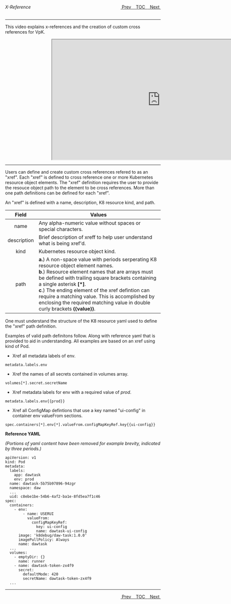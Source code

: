 <topicKey xreference/>
<topicBack id="topicNext" link="ownerref"/>
<topicNext id="topicBack" link="cluster"/>

<a style="float: right;" href="javascript:docNextTopic()">&nbsp;&nbsp;Next&nbsp;<i class="fas fa-lg fa-arrow-right"></i></a>
<a style="float: right;" href="javascript:docNextTopic('toc')">&nbsp;&nbsp;TOC&nbsp;&nbsp;</a>
<a style="float: right;" href="javascript:docPrevTopic()"><i class="fas fa-lg fa-arrow-left"></i>&nbsp;Prev&nbsp;&nbsp;</a>

###### X-Reference 
---

This video explains x-references and the creation of custom cross references for VpK.

<div style="margin-left: 150px;">
    <iframe width="700" height="390" src="https://www.youtube.com/embed/pykzLsiAcP4">
    </iframe>
</div>

---

Users can define and create custom cross references refered to as an "xref".  Each "xref" is defined to cross reference one or more Kubernetes resource object elements.  The "xref" definition requires the user to provide the resouce object path to the element to be cross references. More than one path definitions can be defined for each "xref". 

An "xref" is defined with a name, description, K8 resource kind, and path. 

| Field | Values |
|:---:|---|
| name | Any alpha-numeric value without spaces or special characters. |
| description | Brief description of xreff to help user understand what is being xref'd. |
| kind | Kubernetes resource object kind. |
| path | __a.__) A non-space value with periods serperating K8 resource object element names.  <br>__b__.) Resource element names that are arrays must be defined with trailing square brackets containing a single asterisk __[*]__. <br>__c__.) The ending element of the xref defintion can require a matching value. This is accomplished by enclosing the required matching value in double curly brackets __{{value}}__.| 
 
One must understand the structure of the K8 resource yaml used to define the "xref" path definition.   


Examples of valid path definitons follow. Along with reference yaml that is provided to aid in understanding.  All examples are based on an xref using kind of Pod.

* Xref all metadata labels of env.

```
metadata.labels.env
```

* Xref the names of all secrets contained in volumes array.

```
volumes[*].secret.secretName
```
                                
* Xref metadata labels for env with a required value of _prod_.

```
metadata.labels.env{{prod}}
```

* Xref all ConfigMap defintions that use a key named "ui-config" in container env valueFrom sections.

```
spec.containers[*].env[*].valueFrom.configMapKeyRef.key{{ui-config}}
```

__Reference YAML__

_(Portions of yaml content have been removed for example brevity, indicated by three periods.)_

```
apiVersion: v1
kind: Pod
metadata:
  labels:
    app: dawtask
    env: prod
  name: dawtask-5b75b97896-94zgr
  namespace: daw
  ... 
  uid: c8ebe1be-54b6-4af2-ba1e-8fd5ea7f1c46
spec:
  containers:
    - env:
        - name: USERUI
          valueFrom:
            configMapKeyRef:
              key: ui-config
              name: dawtask-ui-config
      image: 'k8debug/daw-task:1.0.0'
      imagePullPolicy: Always
      name: dawtask
  ...
  volumes:
    - emptyDir: {}
      name: runner
    - name: dawtask-token-zx4f9
      secret:
        defaultMode: 420
        secretName: dawtask-token-zx4f9 
  ...        
```

---

<a style="float: right;" href="javascript:docNextTopic()">&nbsp;&nbsp;Next&nbsp;<i class="fas fa-lg fa-arrow-right"></i></a>
<a style="float: right;" href="javascript:docNextTopic('toc')">&nbsp;&nbsp;TOC&nbsp;&nbsp;</a>
<a style="float: right;" href="javascript:docPrevTopic()"><i class="fas fa-lg fa-arrow-left"></i>&nbsp;Prev&nbsp;&nbsp;</a>
